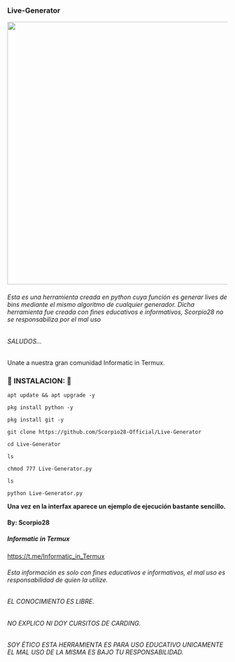 ### Live-Generator
<p align="center">
 <img src="https://i.imgur.com/Jxaneeq.jpg" width="600px">
</p>

###### Esta es una herramienta creada en python cuya función es generar lives de bins mediante el mismo algoritmo de cualquier generador. Dicha herramienta fue creada con fines educativos e informativos, Scorpio28 no se responsabiliza por el mal uso

###### SALUDOS...

Unate a nuestra gran comunidad Informatic in Termux.

### 🦂 INSTALACION: 🦂

```
apt update && apt upgrade -y

pkg install python -y

pkg install git -y

git clone https://github.com/Scorpio28-Official/Live-Generator

cd Live-Generator

ls

chmod 777 Live-Generator.py

ls

python Live-Generator.py
```

__Una vez en la interfax aparece un ejemplo de ejecución bastante sencillo.__

#### By: Scorpio28

##### Informatic in Termux

https://t.me/Informatic_in_Termux


###### Esta información es solo con fines educativos e informativos, el mal uso es responsabilidad de quien la utilize.

###### EL CONOCIMIENTO ES LIBRE.


######  NO EXPLICO NI DOY CURSITOS DE CARDING.

###### SOY ÉTICO ESTA HERRAMIENTA  ES PARA USO EDUCATIVO UNICAMENTE EL MAL USO DE LA MISMA ES BAJO TU RESPONSABILIDAD.
